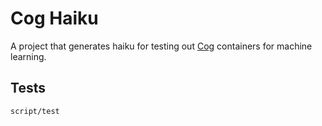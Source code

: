 # Cog Haiku

A project that generates haiku for testing out [Cog](https://github.com/replicate/cog) containers for machine learning.

## Tests

```sh
script/test
```